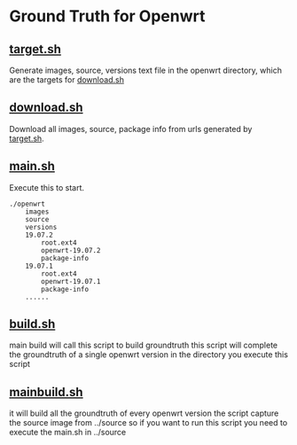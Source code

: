 # Ground Truth for Openwrt
## [target.sh](./target.sh)
Generate images, source, versions text file in the openwrt directory, which are the targets for [download.sh](./download.sh)

## [download.sh](./download.sh)
Download all images, source, package info from urls generated by [target.sh](./target.sh).

## [main.sh](./main.sh)
Execute this to start.

```
./openwrt
    images
    source
    versions
    19.07.2
        root.ext4
        openwrt-19.07.2
        package-info
    19.07.1
        root.ext4
        openwrt-19.07.1
        package-info
    ......
```

## [build.sh](./build.sh)
main build will call this script to build groundtruth
this script will complete the groundtruth of a single openwrt version in the directory you execute this script

## [mainbuild.sh](./mainbuild.sh)
it will build all the groundtruth of every openwrt version
the script capture the source image from ../source
so if you want to run this script you need to execute the main.sh in ../source

